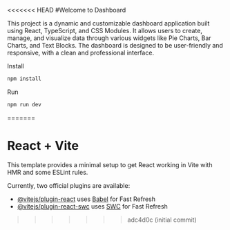 <<<<<<< HEAD
#Welcome to Dashboard

This project is a dynamic and customizable dashboard application built using React, TypeScript, and CSS Modules. It allows users to create, manage, and visualize data through various widgets like Pie Charts, Bar Charts, and Text Blocks. The dashboard is designed to be user-friendly and responsive, with a clean and professional interface.

Install
```bash
npm install
```
Run 
```bash
npm run dev
```




=======
# React + Vite

This template provides a minimal setup to get React working in Vite with HMR and some ESLint rules.

Currently, two official plugins are available:

- [@vitejs/plugin-react](https://github.com/vitejs/vite-plugin-react/blob/main/packages/plugin-react/README.md) uses [Babel](https://babeljs.io/) for Fast Refresh
- [@vitejs/plugin-react-swc](https://github.com/vitejs/vite-plugin-react-swc) uses [SWC](https://swc.rs/) for Fast Refresh
>>>>>>> adc4d0c (initial commit)

